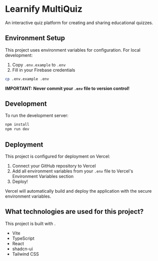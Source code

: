 # Learnify MultiQuiz

An interactive quiz platform for creating and sharing educational quizzes.

## Environment Setup

This project uses environment variables for configuration. For local development:

1. Copy `.env.example` to `.env`
2. Fill in your Firebase credentials

```bash
cp .env.example .env
```

**IMPORTANT: Never commit your `.env` file to version control!**

## Development

To run the development server:

```bash
npm install
npm run dev
```

## Deployment

This project is configured for deployment on Vercel:

1. Connect your GitHub repository to Vercel
2. Add all environment variables from your `.env` file to Vercel's Environment Variables section
3. Deploy!

Vercel will automatically build and deploy the application with the secure environment variables.

## What technologies are used for this project?

This project is built with .

- Vite
- TypeScript
- React
- shadcn-ui
- Tailwind CSS
